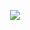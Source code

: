 <p align='center'>
    <img src="https://capsule-render.vercel.app/api?type=waving&color=auto&height=300&section=header&text=🥸Hi%20there&fontSize=90&animation=fadeIn&fontAlignY=38&desc=I'm%20coding%20right%20now%20&descAlignY=51&descAlign=62"/>
</p>
<!-- <p align='center'>
    Passionate about coding challenges, eager to tackle complex problems and transform ideas into reality!
</p> -->

<!--
**ngeetl/ngeetl** is a ✨ _special_ ✨ repository because its `README.md` (this file) appears on your GitHub profile.

Here are some ideas to get you started:

- 🔭 I’m currently working on ...
- 🌱 I’m currently learning ...
- 👯 I’m looking to collaborate on ...
- 🤔 I’m looking for help with ...
- 💬 Ask me about ...
- 📫 How to reach me: ...
- 😄 Pronouns: ...
- ⚡ Fun fact: ...
-->
